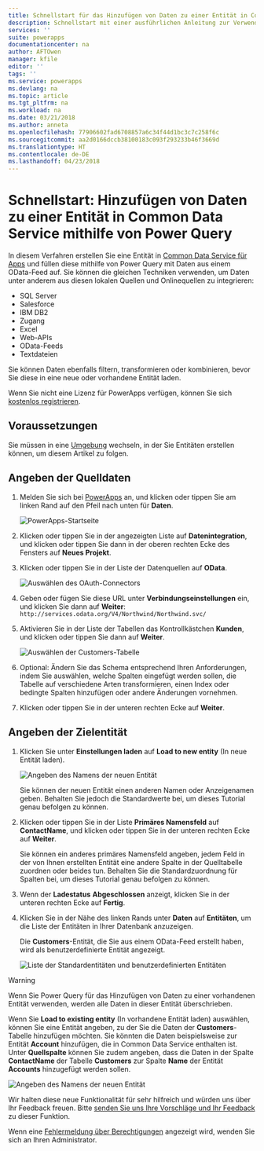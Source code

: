 ```yaml
---
title: Schnellstart für das Hinzufügen von Daten zu einer Entität in Common Data Service mithilfe von Power Query | Microsoft-Dokumentation
description: Schnellstart mit einer ausführlichen Anleitung zur Verwendung von Power Query zum Hinzufügen von Daten aus einer anderen Datenquelle zu einer neuen oder vorhandenen Entität in Common Data Service für Apps.
services: ''
suite: powerapps
documentationcenter: na
author: AFTOwen
manager: kfile
editor: ''
tags: ''
ms.service: powerapps
ms.devlang: na
ms.topic: article
ms.tgt_pltfrm: na
ms.workload: na
ms.date: 03/21/2018
ms.author: anneta
ms.openlocfilehash: 77906602fad6708857a6c34f44d1bc3c7c258f6c
ms.sourcegitcommit: aa2d0166dccb38100183c093f293233b46f3669d
ms.translationtype: HT
ms.contentlocale: de-DE
ms.lasthandoff: 04/23/2018
---
```

# <a name="quickstart-add-data-to-an-entity-in-the-common-data-service-by-using-power-query"></a>Schnellstart: Hinzufügen von Daten zu einer Entität in Common Data Service mithilfe von Power Query
In diesem Verfahren erstellen Sie eine Entität in [Common Data Service für Apps](data-platform-intro.md) und füllen diese mithilfe von Power Query mit Daten aus einem OData-Feed auf. Sie können die gleichen Techniken verwenden, um Daten unter anderem aus diesen lokalen Quellen und Onlinequellen zu integrieren:

* SQL Server
* Salesforce
* IBM DB2
* Zugang
* Excel
* Web-APIs
* OData-Feeds
* Textdateien

Sie können Daten ebenfalls filtern, transformieren oder kombinieren, bevor Sie diese in eine neue oder vorhandene Entität laden.

Wenn Sie nicht eine Lizenz für PowerApps verfügen, können Sie sich [kostenlos registrieren](../signup-for-powerapps.md).

## <a name="prerequisites"></a>Voraussetzungen
Sie müssen in eine [Umgebung](../canvas-apps/working-with-environments.md) wechseln, in der Sie Entitäten erstellen können, um diesem Artikel zu folgen.

## <a name="specify-the-source-data"></a>Angeben der Quelldaten

1. Melden Sie sich bei [PowerApps](https://web.powerapps.com) an, und klicken oder tippen Sie am linken Rand auf den Pfeil nach unten für **Daten**.

    ![PowerApps-Startseite](./media/data-platform-cds-newentity-pq/sign-in.png)

1. Klicken oder tippen Sie in der angezeigten Liste auf **Datenintegration**, und klicken oder tippen Sie dann in der oberen rechten Ecke des Fensters auf **Neues Projekt**.

1. Klicken oder tippen Sie in der Liste der Datenquellen auf **OData**.

    ![Auswählen des OAuth-Connectors](./media/data-platform-cds-newentity-pq/choose-odata.png)

1. Geben oder fügen Sie diese URL unter **Verbindungseinstellungen** ein, und klicken Sie dann auf **Weiter**:<br>
`http://services.odata.org/V4/Northwind/Northwind.svc/`

1. Aktivieren Sie in der Liste der Tabellen das Kontrollkästchen **Kunden**, und klicken oder tippen Sie dann auf **Weiter**.

    ![Auswählen der Customers-Tabelle](./media/data-platform-cds-newentity-pq/select-table.png)

1. Optional: Ändern Sie das Schema entsprechend Ihren Anforderungen, indem Sie auswählen, welche Spalten eingefügt werden sollen, die Tabelle auf verschiedene Arten transformieren, einen Index oder bedingte Spalten hinzufügen oder andere Änderungen vornehmen.

1. Klicken oder tippen Sie in der unteren rechten Ecke auf **Weiter**.

## <a name="specify-the-target-entity"></a>Angeben der Zielentität
1. Klicken Sie unter **Einstellungen laden** auf **Load to new entity** (In neue Entität laden).

    ![Angeben des Namens der neuen Entität](./media/data-platform-cds-newentity-pq/new-entity-name.png)

    Sie können der neuen Entität einen anderen Namen oder Anzeigenamen geben. Behalten Sie jedoch die Standardwerte bei, um dieses Tutorial genau befolgen zu können.

1. Klicken oder tippen Sie in der Liste **Primäres Namensfeld** auf **ContactName**, und klicken oder tippen Sie in der unteren rechten Ecke auf **Weiter**.

    Sie können ein anderes primäres Namensfeld angeben, jedem Feld in der von Ihnen erstellten Entität eine andere Spalte in der Quelltabelle zuordnen oder beides tun. Behalten Sie die Standardzuordnung für Spalten bei, um dieses Tutorial genau befolgen zu können.

1. Wenn der **Ladestatus** **Abgeschlossen** anzeigt, klicken Sie in der unteren rechten Ecke auf **Fertig**.

1. Klicken Sie in der Nähe des linken Rands unter **Daten** auf **Entitäten**, um die Liste der Entitäten in Ihrer Datenbank anzuzeigen.

    Die **Customers**-Entität, die Sie aus einem OData-Feed erstellt haben, wird als benutzerdefinierte Entität angezeigt.

    ![Liste der Standardentitäten und benutzerdefinierten Entitäten](./media/data-platform-cds-newentity-pq/entity-list.png)

> [!WARNING]
> Wenn Sie Power Query für das Hinzufügen von Daten zu einer vorhandenen Entität verwenden, werden alle Daten in dieser Entität überschrieben.

Wenn Sie **Load to existing entity** (In vorhandene Entität laden) auswählen, können Sie eine Entität angeben, zu der Sie die Daten der **Customers**-Tabelle hinzufügen möchten. Sie könnten die Daten beispielsweise zur Entität **Account** hinzufügen, die in Common Data Service enthalten ist. Unter **Quellspalte** können Sie zudem angeben, dass die Daten in der Spalte **ContactName** der Tabelle **Customers** zur Spalte **Name** der Entität **Accounts** hinzugefügt werden sollen.

![Angeben des Namens der neuen Entität](./media/data-platform-cds-newentity-pq/existing-entity.png)

Wir halten diese neue Funktionalität für sehr hilfreich und würden uns über Ihr Feedback freuen. Bitte [senden Sie uns Ihre Vorschläge und Ihr Feedback](https://powerusers.microsoft.com/t5/PowerApps-Community/ct-p/PowerApps1) zu dieser Funktion.

Wenn eine [Fehlermeldung über Berechtigungen](data-platform-cds-newentity-troubleshooting-mashup.md) angezeigt wird, wenden Sie sich an Ihren Administrator.